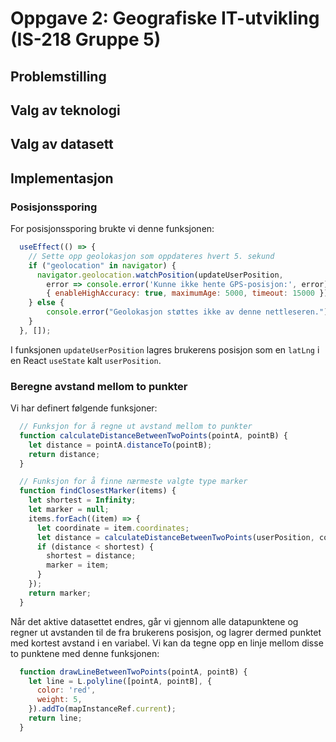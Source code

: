 # Oppgave 2: Geografiske IT-utvikling (IS-218 Gruppe 5)

## Problemstilling

## Valg av teknologi

## Valg av datasett

## Implementasjon

### Posisjonssporing

For posisjonssporing brukte vi denne funksjonen:
```jsx
  useEffect(() => {
    // Sette opp geolokasjon som oppdateres hvert 5. sekund
    if ("geolocation" in navigator) {
      navigator.geolocation.watchPosition(updateUserPosition, 
        error => console.error('Kunne ikke hente GPS-posisjon:', error), 
        { enableHighAccuracy: true, maximumAge: 5000, timeout: 15000 });
    } else {
        console.error("Geolokasjon støttes ikke av denne nettleseren.");
    }
  }, []);
```
I funksjonen `updateUserPosition` lagres brukerens posisjon som en `latLng` i en React `useState` kalt `userPosition`.

### Beregne avstand mellom to punkter

Vi har definert følgende funksjoner:
```jsx
  // Funksjon for å regne ut avstand mellom to punkter
  function calculateDistanceBetweenTwoPoints(pointA, pointB) {
    let distance = pointA.distanceTo(pointB);
    return distance;
  }

  // Funksjon for å finne nærmeste valgte type marker
  function findClosestMarker(items) {
    let shortest = Infinity;
    let marker = null;
    items.forEach((item) => {
      let coordinate = item.coordinates;
      let distance = calculateDistanceBetweenTwoPoints(userPosition, coordinate);
      if (distance < shortest) {
        shortest = distance;
        marker = item;
      }
    });
    return marker;
  }
```
Når det aktive datasettet endres, går vi gjennom alle datapunktene og regner ut avstanden til de fra brukerens posisjon, og lagrer dermed punktet med kortest avstand i en variabel. Vi kan da tegne opp en linje mellom disse to punktene med denne funksjonen:
```jsx
  function drawLineBetweenTwoPoints(pointA, pointB) {
    let line = L.polyline([pointA, pointB], {
      color: 'red',
      weight: 5,
    }).addTo(mapInstanceRef.current);
    return line;
  }
```
